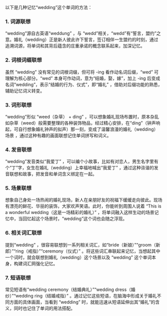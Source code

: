 以下是几种记忆“wedding”这个单词的方法：

### 1. 词源联想
“wedding”源自古英语“weddung” ，与 “wedd”相关，“wedd”有“誓言，盟约”之意。婚礼（wedding）正是新人彼此许下誓言，签订相伴一生盟约的时刻，通过追溯词源，将单词和其背后蕴含的庄重承诺的概念联系起来，加深记忆。 

### 2. 词根词缀联想 
虽然 “wedding” 没有常见的词根词缀，但可将 -ing 看作动名词后缀，“wed” 可理解为核心部分。“wed” 本身可作动词，意为“结婚，娶，嫁”，加上 -ing 后变成名词“wedding”，表示“结婚的行为、仪式”，即“婚礼” ，借助对后缀功能的熟悉，辅助记忆词义转变。 

### 3. 词形联想
“wedding”形似 “weed（杂草） + ding” ，可以想象婚礼现场布置时，原本杂乱如杂草（weed）般需要整理的各种装饰物品，经过精心安排，在“ding”（钟声响起，可自行想象婚礼钟声的拟声）那一刻，变成了温馨浪漫的婚礼（wedding）场景 ，通过这种有趣的画面联想记住单词拼写和词义。 

### 4. 发音联想 
“wedding”发音类似“我爱丁” ，可以编个小故事，比如有对恋人，男生名字里有个“丁”字，女生在婚礼（wedding）上幸福地喊出“我爱丁” ，通过这种诙谐的发音联想和故事，把发音和单词含义绑定在一起。 

### 5. 场景联想
想象自己身处一场热闹的婚礼现场，新人在亲朋好友的祝福下缓缓走向彼此。现场有漂亮的鲜花、华丽的装饰，大家欢声笑语。此时，你能听到周围人说着 “This is a wonderful wedding（这是一场精彩的婚礼）” ，将单词融入这样生动的场景记忆中，当回忆起这个场景时，“wedding”这个词也会随之浮现。 

### 6. 相关词汇联想
提到“wedding” ，很容易联想到一系列相关词汇，如“bride（新娘）”“groom（新郎）”“ring（戒指）”“ceremony（仪式）” 。将这些词汇串联起来记忆，当想起其中一个词时，就会联想到婚礼（wedding）这个场景以及 “wedding” 这个单词本身，构建词汇网强化记忆。 

### 7. 短语联想
常见短语有“wedding ceremony（结婚典礼）”“wedding dress（婚纱）”“wedding ring（结婚戒指）” 。通过记忆这些短语，在脑海中形成关于婚礼不同方面的具体画面，当看到 “wedding” 时，就能迅速从短语延伸出其“婚礼”的含义，同时也记住了单词的用法搭配。 